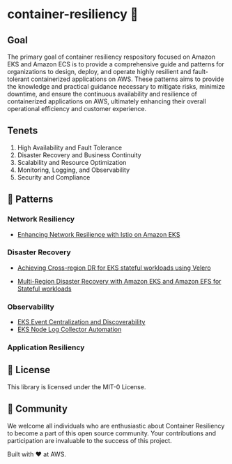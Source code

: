 # container-resiliency 🚀

## Goal

The primary goal of container resiliency respository focused on Amazon EKS and Amazon ECS is to provide a comprehensive guide and patterns for organizations to design, deploy, and operate highly resilient and fault-tolerant containerized applications on AWS. These patterns aims to provide the knowledge and practical guidance necessary to mitigate risks, minimize downtime, and ensure the continuous availability and resilience of containerized applications on AWS, ultimately enhancing their overall operational efficiency and customer experience.

## Tenets

1. High Availability and Fault Tolerance
2. Disaster Recovery and Business Continuity
3. Scalability and Resource Optimization
4. Monitoring, Logging, and Observability
5. Security and Compliance

## 🧱 Patterns
### Network Resiliency
* [Enhancing Network Resilience with Istio on Amazon EKS](https://aws-blogs-prod.amazon.com/opensource/enhancing-network-resilience-with-istio-on-amazon-eks/) 

### Disaster Recovery
* [Achieving Cross-region DR for EKS stateful workloads using Velero](https://github.com/aws-samples/container-resiliency/tree/main/patterns/disaster-recovery/dr-using-Velero)
  
* [Multi-Region Disaster Recovery with Amazon EKS and Amazon EFS for Stateful workloads](https://aws.amazon.com/blogs/containers/multi-region-disaster-recovery-with-amazon-eks-and-amazon-efs-for-stateful-workloads/)

### Observability
* [EKS Event Centralization and Discoverability](https://github.com/aws-samples/container-resiliency/tree/main/patterns/observability/eks-event-centralization-discoverability)
* [EKS Node Log Collector Automation](https://github.com/aws-samples/container-resiliency/tree/main/patterns/auto-analysis/eks-node-log-automation)

### Application Resiliency

## 💼 License
This library is licensed under the MIT-0 License.

## 🙌 Community
We welcome all individuals who are enthusiastic about Container Resiliency to become a part of this open source community. Your contributions and participation are invaluable to the success of this project.

Built with ❤️ at AWS.
